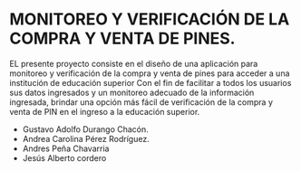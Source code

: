 # MONITOREO Y VERIFICACIÓN DE LA COMPRA Y VENTA DE PINES.
EL presente proyecto consiste en el diseño de una aplicación para monitoreo y verificación de la compra y venta de pines para acceder a una institución de educación superior 
Con el fin de facilitar a todos los usuarios sus datos ingresados y un monitoreo adecuado de la información ingresada,   brindar una opción más fácil de verificación de la compra y venta de PIN en el ingreso a la educación superior. 

- Gustavo Adolfo Durango Chacón.
-  Andrea Carolina Pérez Rodríguez.
- Andres Peña Chavarria
- Jesús Alberto cordero 
